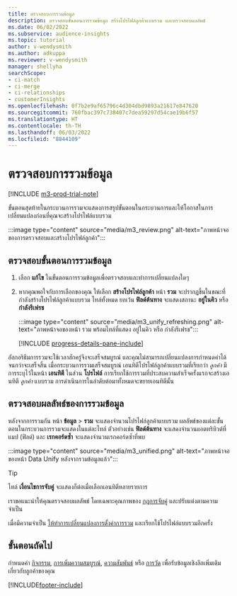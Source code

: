 ```yaml
---
title: ตรวจสอบการรวมข้อมูล
description: ตรวจสอบขั้นตอนการรวมข้อมูล สร้างโปรไฟล์ลูกค้าแบบรวม และตรวจสอบผลลัพธ์
ms.date: 06/02/2022
ms.subservice: audience-insights
ms.topic: tutorial
author: v-wendysmith
ms.author: adkuppa
ms.reviewer: v-wendysmith
manager: shellyha
searchScope:
- ci-match
- ci-merge
- ci-relationships
- customerInsights
ms.openlocfilehash: 0f7b2e9af65796c4d304dbd9893a21617e847620
ms.sourcegitcommit: 760fbac397c738407c7dea59297d54cae19b6f57
ms.translationtype: HT
ms.contentlocale: th-TH
ms.lasthandoff: 06/03/2022
ms.locfileid: "8844109"
---
```

# <a name="review-data-unification"></a>ตรวจสอบการรวมข้อมูล

[!INCLUDE [m3-prod-trial-note](includes/m3-prod-trial-note.md)]

ขั้นตอนสุดท้ายในกระบวนการรวมจะแสดงการสรุปขั้นตอนในกระบวนการและให้โอกาสในการเปลี่ยนแปลงก่อนที่คุณจะสร้างโปรไฟล์แบบรวม

:::image type="content" source="media/m3_review.png" alt-text="ภาพหน้าจอของการตรวจสอบและสร้างโปรไฟล์ลูกค้า":::

## <a name="review-the-data-unification-steps"></a>ตรวจสอบขั้นตอนการรวมข้อมูล

1. เลือก **แก้ไข** ในขั้นตอนการรวมข้อมูลเพื่อตรวจสอบและทำการเปลี่ยนแปลงใดๆ

1. หากคุณพอใจกับการเลือกของคุณ ให้เลือก **สร้างโปรไฟล์ลูกค้า** หน้า **รวม** จะปรากฏขึ้นในขณะที่กำลังสร้างโปรไฟล์ลูกค้าแบบรวม ไทล์ทั้งหมด ยกเว้น **ฟิลด์ต้นทาง** จะแสดงสถานะ **อยู่ในคิว** หรือ **กำลังรีเฟรช**

   :::image type="content" source="media/m3_unify_refreshing.png" alt-text="ภาพหน้าจอของหน้า รวม พร้อมไทล์ที่แสดง อยู่ในคิว หรือ กำลังรีเฟรช":::

   [!INCLUDE [progress-details-pane-include](includes/progress-details-pane.md)]

อัลกอริธึมการรวมจะใช้เวลาสักครู่จึงจะเสร็จสมบูรณ์ และคุณไม่สามารถเปลี่ยนแปลงการกำหนดค่าได้จนกว่าจะเสร็จสิ้น เมื่อกระบวนการรวมเสร็จสมบูรณ์ เอนทิตีโปรไฟล์ลูกค้าแบบรวมที่เรียกว่า *ลูกค้า* มีการระบุไว้ในหน้า **เอนทิตี** ในส่วน **โปรไฟล์** การเรียกใช้การรวมที่ประสบความสำเร็จครั้งแรกจะสร้างเอนทิตี *ลูกค้า* แบบรวม การดำเนินการในลำดับต่อมาทั้งหมดจะขยายเอนทิตีนั้น

## <a name="review-the-results-of-data-unification"></a>ตรวจสอบผลลัพธ์ของการรวมข้อมูล

หลังจากการรวมกัน หน้า **ข้อมูล** > **รวม** จะแสดงจำนวนโปรไฟล์ลูกค้าแบบรวม ผลลัพธ์ของแต่ละขั้นตอนในกระบวนการรวมจะแสดงในแต่ละไทล์ ตัวอย่างเช่น **ฟิลด์ต้นทาง** จะแสดงจำนวนแอตทริบิวต์ที่แมป (ฟิลด์) และ **เรกคอร์ดซ้ำ** จะแสดงจำนวนเรกคอร์ดซ้ำที่พบ

:::image type="content" source="media/m3_unified.png" alt-text="ภาพหน้าจอของหน้า Data Unify หลังจากรวมข้อมูลแล้ว":::

> [!TIP]
> ไทล์ **เงื่อนไขการจับคู่** จะแสดงก็ต่อเมื่อเลือกเอนทิตีหลายรายการ

เราขอแนะนำให้คุณตรวจสอบผลลัพธ์ โดยเฉพาะคุณภาพของ [กฎการจับคู่](data-unification-update.md#manage-match-rules) และปรับแต่งตามความจำเป็น

เมื่อมีความจำเป็น [ให้ทำการเปลี่ยนแปลงการตั้งค่าการรวม](data-unification-update.md) และเรียกใช้โปรไฟล์แบบรวมอีกครั้ง

## <a name="next-step"></a>ขั้นตอนถัดไป

กำหนดค่า [กิจกรรม](activities.md), [การเพิ่มความสมบูรณ์](enrichment-hub.md), [ความสัมพันธ์](relationships.md) หรือ [การวัด](measures.md) เพื่อรับข้อมูลเชิงลึกเพิ่มเติมเกี่ยวกับลูกค้าของคุณ

[!INCLUDE[footer-include](includes/footer-banner.md)]
